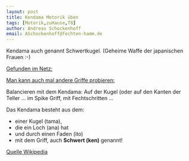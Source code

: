 ```yaml
---
layout: post
title: Kendama Motorik üben 
tags: [Motorik,zuHause,T8]
author: Andreas Schockenhoff 
email: ASchockenhoff@fechten-hamm.de
---
```

Kendama auch genannt Schwertkugel. (Geheime Waffe der japanischen Frauen :-)

[Gefunden im Netz:](https://www.youtube.com/watch?v=3mgtwewEb4I)

[Man kann auch mal andere Griffe probieren:](https://www.youtube.com/watch?v=4EKZIV2qDQc)

Balancieren mit dem Kendama: Auf der Kugel (oder auf den Kanten der Teller ... im Spike Griff, mit Fechtschritten ... 

Das Kendama besteht aus dem:
* einer Kugel (tama), 
* die ein Loch (ana) hat 
* und durch einen Faden (ito) 
* mit dem Griff, auch **Schwert (ken)** genannt!

[Quelle Wikipedia](https://de.wikipedia.org/wiki/Kendama) 